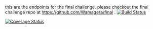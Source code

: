 this are the endpoints for the final challenge.
please checkout the final challenge repo at https://github.com/Wamagera/final
.
[![Build Status](https://travis-ci.org/Wamagera/api.svg?branch=develop)](https://travis-ci.org/Wamagera/api)

[![Coverage Status](https://coveralls.io/repos/github/Wamagera/api/badge.svg?branch=master)](https://coveralls.io/github/Wamagera/api?branch=develop)
